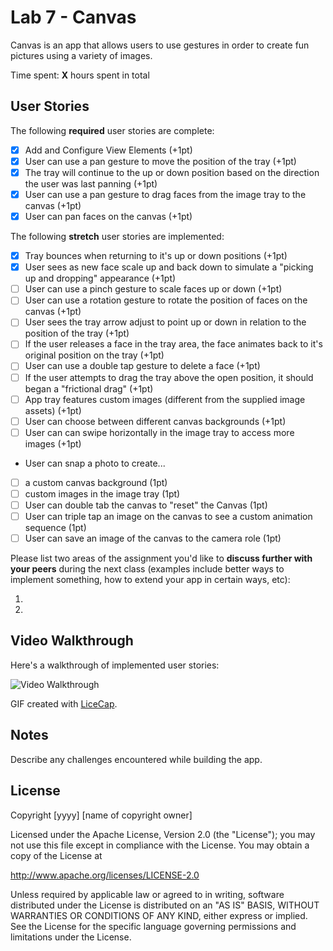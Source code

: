 # Lab 7 - Canvas

Canvas is an app that allows users to use gestures in order to create fun pictures using a variety of images.

Time spent: **X** hours spent in total

## User Stories

The following **required** user stories are complete:

- [x] Add and Configure View Elements (+1pt)
- [x] User can use a pan gesture to move the position of the tray (+1pt)
- [x] The tray will continue to the up or down position based on the direction the user was last panning (+1pt)
- [x] User can use a pan gesture to drag faces from the image tray to the canvas (+1pt)
- [x] User can pan faces on the canvas (+1pt)

The following **stretch** user stories are implemented:

- [x] Tray bounces when returning to it's up or down positions (+1pt)
- [x] User sees as new face scale up and back down to simulate a "picking up and dropping" appearance (+1pt)
- [ ] User can use a pinch gesture to scale faces up or down (+1pt)
- [ ] User can use a rotation gesture to rotate the position of faces on the canvas (+1pt)
- [ ] User sees the tray arrow adjust to point up or down in relation to the position of the tray (+1pt)
- [ ] If the user releases a face in the tray area, the face animates back to it's original position on the tray (+1pt)
- [ ] User can use a double tap gesture to delete a face (+1pt)
- [ ] If the user attempts to drag the tray above the open position, it should began a "frictional drag" (+1pt)
- [ ] App tray features custom images (different from the supplied image assets) (+1pt)
- [ ] User can choose between different canvas backgrounds (+1pt)
- [ ] User can can swipe horizontally in the image tray to access more images (+1pt)
- User can snap a photo to create...
- [ ] a custom canvas background (1pt)
- [ ] custom images in the image tray (1pt)
- [ ] User can double tab the canvas to "reset" the Canvas (1pt)
- [ ] User can triple tap an image on the canvas to see a custom animation sequence (1pt)
- [ ] User can save an image of the canvas to the camera role (1pt)

Please list two areas of the assignment you'd like to **discuss further with your peers** during the next class (examples include better ways to implement something, how to extend your app in certain ways, etc):

1.
2.

## Video Walkthrough

Here's a walkthrough of implemented user stories:

<img src='https://media.discordapp.net/attachments/207408290458501120/425079798306570250/lab7.gif' title='Video Walkthrough' width='' alt='Video Walkthrough' />

GIF created with [LiceCap](http://www.cockos.com/licecap/).

## Notes

Describe any challenges encountered while building the app.

## License

Copyright [yyyy] [name of copyright owner]

Licensed under the Apache License, Version 2.0 (the "License");
you may not use this file except in compliance with the License.
You may obtain a copy of the License at

http://www.apache.org/licenses/LICENSE-2.0

Unless required by applicable law or agreed to in writing, software
distributed under the License is distributed on an "AS IS" BASIS,
WITHOUT WARRANTIES OR CONDITIONS OF ANY KIND, either express or implied.
See the License for the specific language governing permissions and
limitations under the License.
